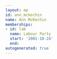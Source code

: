 ```yaml
---
layout: mp
id: ann_mckechin
name: Ann McKechin
memberships:
- id: lab
  name: Labour Party
  start: '2001-10-24'
  end: 
autogenerated: true
---
```

